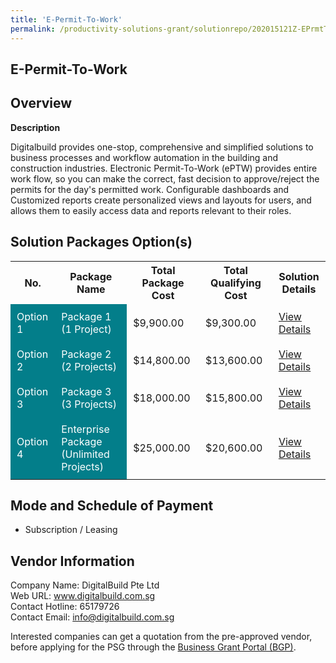 ```yaml
---
title: 'E-Permit-To-Work'
permalink: /productivity-solutions-grant/solutionrepo/202015121Z-EPrmtToWork-BC
---
```


## E-Permit-To-Work

## Overview

**Description**

Digitalbuild provides one-stop, comprehensive and simplified solutions to business processes and workflow automation in the building and construction industries.
Electronic Permit-To-Work (ePTW) provides entire work flow, so you can make the correct, fast decision to approve/reject the permits for the day's permitted work. 
Configurable dashboards and Customized reports create personalized views and layouts for users, and allows them to easily access data and reports relevant to their roles.

## Solution Packages Option(s)

<table>
<tr>
<th><b>No.</b></th>
<th><b>Package Name</b></th>
<th><b>Total Package Cost</b></th>
<th><b>Total Qualifying Cost</b></th>
<th><b>Solution Details</b></th>
</tr>
<tr>
<td style='padding: 10px; background-color: #037E8A; color: #FFFFFF;'>Option 1</td>
<td style='padding: 10px; background-color: #037E8A; color: #FFFFFF;'>Package 1 (1 Project)</td>
<td style='padding: 10px;'>$9,900.00</td>
<td style='padding: 10px;'>$9,300.00</td>
<td style='padding: 10px;'><a href='/images/psg/DigitalBuild_EPTW_08022024_Desensitised_Annex3_Part1.pdf' target='_blank'>View Details</a></td>
</tr>
<tr>
<td style='padding: 10px; background-color: #037E8A; color: #FFFFFF;'>Option 2</td>
<td style='padding: 10px; background-color: #037E8A; color: #FFFFFF;'>Package 2 (2 Projects)</td>
<td style='padding: 10px;'>$14,800.00</td>
<td style='padding: 10px;'>$13,600.00</td>
<td style='padding: 10px;'><a href='/images/psg/DigitalBuild_EPTW_08022024_Desensitised_Annex3_Part2.pdf' target='_blank'>View Details</a></td>
</tr>
<tr>
<td style='padding: 10px; background-color: #037E8A; color: #FFFFFF;'>Option 3</td>
<td style='padding: 10px; background-color: #037E8A; color: #FFFFFF;'>Package 3 (3 Projects)</td>
<td style='padding: 10px;'>$18,000.00</td>
<td style='padding: 10px;'>$15,800.00</td>
<td style='padding: 10px;'><a href='/images/psg/DigitalBuild_EPTW_08022024_Desensitised_Annex3_Part3.pdf' target='_blank'>View Details</a></td>
</tr>
<tr>
<td style='padding: 10px; background-color: #037E8A; color: #FFFFFF;'>Option 4</td>
<td style='padding: 10px; background-color: #037E8A; color: #FFFFFF;'>Enterprise Package (Unlimited Projects)</td>
<td style='padding: 10px;'>$25,000.00</td>
<td style='padding: 10px;'>$20,600.00</td>
<td style='padding: 10px;'><a href='/images/psg/DigitalBuild_EPTW_08022024_Desensitised_Annex3_Part4.pdf' target='_blank'>View Details</a></td>
</tr>
</table>

## Mode and Schedule of Payment

 - Subscription / Leasing

## Vendor Information

 Company Name: DigitalBuild Pte Ltd<br>Web URL: www.digitalbuild.com.sg <br>Contact Hotline: 65179726 <br>Contact Email: info@digitalbuild.com.sg <br>

Interested companies can get a quotation from the pre-approved vendor, before applying for the PSG through the <a href='https://www.businessgrants.gov.sg/' target='_blank' rel='noopener'>Business Grant Portal (BGP)</a>.

<script src="/jquery/resize-tables.js"></script>

